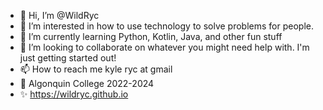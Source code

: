 - 👋 Hi, I’m @WildRyc
- 👀 I’m interested in how to use technology to solve problems for people.
- 🌱 I’m currently learning Python, Kotlin, Java, and other fun stuff
- 💞️ I’m looking to collaborate on whatever you might need help with. I'm just getting started out!
- 📫 How to reach me kyle ryc at gmail
- 🏫 Algonquin College 2022-2024
- ✨ https://wildryc.github.io


<!---
WildRyc/WildRyc is a ✨ special ✨ repository because its `README.md` (this file) appears on your GitHub profile.
You can click the Preview link to take a look at your changes.
--->
